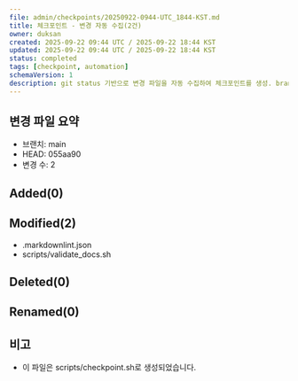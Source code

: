 ```yaml
---
file: admin/checkpoints/20250922-0944-UTC_1844-KST.md
title: 체크포인트 - 변경 자동 수집(2건)
owner: duksan
created: 2025-09-22 09:44 UTC / 2025-09-22 18:44 KST
updated: 2025-09-22 09:44 UTC / 2025-09-22 18:44 KST
status: completed
tags: [checkpoint, automation]
schemaVersion: 1
description: git status 기반으로 변경 파일을 자동 수집하여 체크포인트를 생성. branch=main, head=055aa90
---
```


## 변경 파일 요약
- 브랜치: main
- HEAD: 055aa90
- 변경 수: 2

## Added(0)

## Modified(2)
- .markdownlint.json
- scripts/validate_docs.sh

## Deleted(0)

## Renamed(0)

## 비고
- 이 파일은 scripts/checkpoint.sh로 생성되었습니다.

